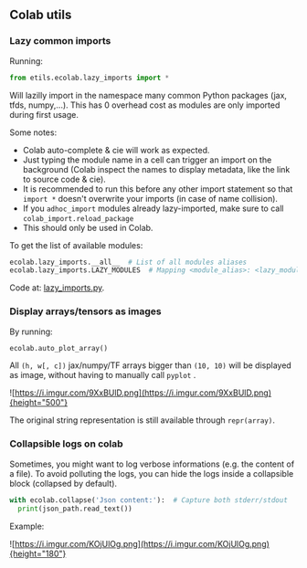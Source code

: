 ## Colab utils

### Lazy common imports

Running:

```python
from etils.ecolab.lazy_imports import *
```

Will lazilly import in the namespace many common Python packages (jax, tfds,
numpy,...). This has 0 overhead cost as modules are only imported during first
usage.

Some notes:

*   Colab auto-complete & cie will work as expected.
*   Just typing the module name in a cell can trigger an import on the
    background (Colab inspect the names to display metadata, like the link to
    source code & cie).
*   It is recommended to run this before any other import statement so that
    `import *` doesn't overwrite your imports (in case of name collision).
*   If you `adhoc_import` modules already lazy-imported, make sure to call
    `colab_import.reload_package`
*   This should only be used in Colab.

To get the list of available modules:

```python
ecolab.lazy_imports.__all__  # List of all modules aliases
ecolab.lazy_imports.LAZY_MODULES  # Mapping <module_alias>: <lazy_module info>
```

Code at:
[lazy_imports.py](https://github.com/google/etils/blob/main/etils/ecolab/lazy_imports.py).


### Display arrays/tensors as images

By running:

```python
ecolab.auto_plot_array()
```

All `(h, w[, c])` jax/numpy/TF arrays bigger than `(10, 10)` will be displayed
as image, without having to manually call `pyplot` .

![https://i.imgur.com/9XxBUlD.png](https://i.imgur.com/9XxBUlD.png){height="500"}

The original string representation is still available through `repr(array)`.

### Collapsible logs on colab

Sometimes, you might want to log verbose informations (e.g. the content of a
file). To avoid polluting the logs, you can hide the logs inside a collapsible
block (collapsed by default).

```python
with ecolab.collapse('Json content:'):  # Capture both stderr/stdout
  print(json_path.read_text())
```

Example:

![https://i.imgur.com/KOjUlOg.png](https://i.imgur.com/KOjUlOg.png){height="180"}
